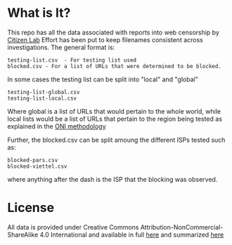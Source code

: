 What is It?
============

This repo has all the data associated with reports into web censorship by [Citizen Lab](https://citizenlab.org) 
Effort has been put to keep filenames consistent across investigations.  The general format is:

	testing-list.csv  - For testing list used
	blocked.csv - For a list of URLs that were determined to be blocked.

In some cases the testing list can be split into "local" and "global"

	testing-list-global.csv
	testing-list-local.csv

Where global is a list of URLs that would pertain to the whole world, while local lists would be a list
of URLs that pertain to the region being tested as explained in the [ONI methodology](https://opennet.net/oni-faq)

Further, the blocked.csv can be split amoung the different ISPs tested such as:

	blocked-pars.csv
	blocked-viettel.csv

where anything after the dash is the ISP that the blocking was observed.


License
========

All data is provided under Creative Commons
Attribution-NonCommercial-ShareAlike 4.0 International and available in full
[here](https://creativecommons.org/licenses/by-nc-sa/4.0/legalcode) and summarized
[here](https://creativecommons.org/licenses/by-nc-sa/4.0/)


